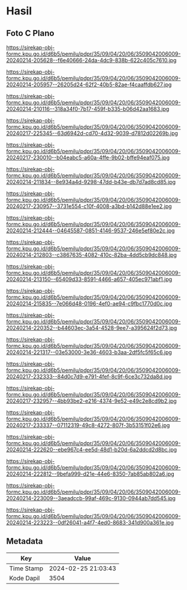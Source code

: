 # Hasil

## Foto C Plano

https://sirekap-obj-formc.kpu.go.id/d6b5/pemilu/pdpr/35/09/04/20/06/3509042006009-20240214-205628--f6e40666-24da-4dc9-838b-622c405c7610.jpg

https://sirekap-obj-formc.kpu.go.id/d6b5/pemilu/pdpr/35/09/04/20/06/3509042006009-20240214-205957--26205d24-62f2-40b5-82ae-f4caaffdb627.jpg

https://sirekap-obj-formc.kpu.go.id/d6b5/pemilu/pdpr/35/09/04/20/06/3509042006009-20240214-210116--318a34f0-7b17-459f-b335-b06d42aa1683.jpg

https://sirekap-obj-formc.kpu.go.id/d6b5/pemilu/pdpr/35/09/04/20/06/3509042006009-20240217-225345--63d6942d-cd70-4d32-9039-d7812d02269b.jpg

https://sirekap-obj-formc.kpu.go.id/d6b5/pemilu/pdpr/35/09/04/20/06/3509042006009-20240217-230010--b04eabc5-a60a-4ffe-9b02-bffe94eaf075.jpg

https://sirekap-obj-formc.kpu.go.id/d6b5/pemilu/pdpr/35/09/04/20/06/3509042006009-20240214-211834--8e934a4d-9298-47dd-b43e-db7d7ad8cd85.jpg

https://sirekap-obj-formc.kpu.go.id/d6b5/pemilu/pdpr/35/09/04/20/06/3509042006009-20240217-230957--3731e554-c10f-4008-a3bd-b142d88e1ee2.jpg

https://sirekap-obj-formc.kpu.go.id/d6b5/pemilu/pdpr/35/09/04/20/06/3509042006009-20240214-212444--04645587-0851-4146-9537-246e5ef80e2c.jpg

https://sirekap-obj-formc.kpu.go.id/d6b5/pemilu/pdpr/35/09/04/20/06/3509042006009-20240214-212803--c3867635-4082-410c-82ba-4dd5cb9dc848.jpg

https://sirekap-obj-formc.kpu.go.id/d6b5/pemilu/pdpr/35/09/04/20/06/3509042006009-20240214-213150--65409d33-8591-4466-a657-405ec971abf1.jpg

https://sirekap-obj-formc.kpu.go.id/d6b5/pemilu/pdpr/35/09/04/20/06/3509042006009-20240214-215835--7e066d48-0196-4ef0-ae94-c9fbc1770d0c.jpg

https://sirekap-obj-formc.kpu.go.id/d6b5/pemilu/pdpr/35/09/04/20/06/3509042006009-20240214-220352--b44603ec-3a54-4528-9ee7-a395624f2d73.jpg

https://sirekap-obj-formc.kpu.go.id/d6b5/pemilu/pdpr/35/09/04/20/06/3509042006009-20240214-221317--03e53000-3e36-4603-b3aa-2df5fc5f65c6.jpg

https://sirekap-obj-formc.kpu.go.id/d6b5/pemilu/pdpr/35/09/04/20/06/3509042006009-20240217-232333--84d0c7d9-e791-4fef-8c9f-6ce3c732da8d.jpg

https://sirekap-obj-formc.kpu.go.id/d6b5/pemilu/pdpr/35/09/04/20/06/3509042006009-20240217-232957--4bb93be2-e216-4374-9e52-e49c2e8cd9b2.jpg

https://sirekap-obj-formc.kpu.go.id/d6b5/pemilu/pdpr/35/09/04/20/06/3509042006009-20240217-233337--07112319-49c8-4272-807f-3b53151f02e6.jpg

https://sirekap-obj-formc.kpu.go.id/d6b5/pemilu/pdpr/35/09/04/20/06/3509042006009-20240214-222620--ebe967c4-ee5d-48d1-b20d-6a2ddcd2d8bc.jpg

https://sirekap-obj-formc.kpu.go.id/d6b5/pemilu/pdpr/35/09/04/20/06/3509042006009-20240214-222812--9befa999-d21e-44e6-8350-7ab85ab802a6.jpg

https://sirekap-obj-formc.kpu.go.id/d6b5/pemilu/pdpr/35/09/04/20/06/3509042006009-20240214-223009--3aeadccb-99af-469c-9130-0944ab7dd545.jpg

https://sirekap-obj-formc.kpu.go.id/d6b5/pemilu/pdpr/35/09/04/20/06/3509042006009-20240214-223223--0df26041-a4f7-4ed0-8683-341d900a361e.jpg


## Metadata

| Key        | Value               |
| ---------- | ------------------- |
| Time Stamp | 2024-02-25 21:03:43 |
| Kode Dapil | 3504                |



